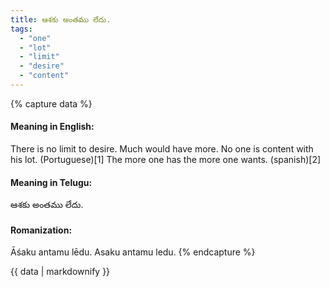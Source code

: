 ```yaml
---
title: ఆశకు అంతము లేదు.
tags:
  - "one"
  - "lot"
  - "limit"
  - "desire"
  - "content"
---
```


{% capture data %}
#### Meaning in English:
There is no limit to desire.
Much would have more.
No one is content with his lot. (Portuguese)[1]
The more one has the more one wants. (spanish)[2]

#### Meaning in Telugu:
ఆశకు అంతము లేదు.

#### Romanization:
Āśaku antamu lēdu.
Asaku antamu ledu.
{% endcapture %}

{{ data | markdownify }}

